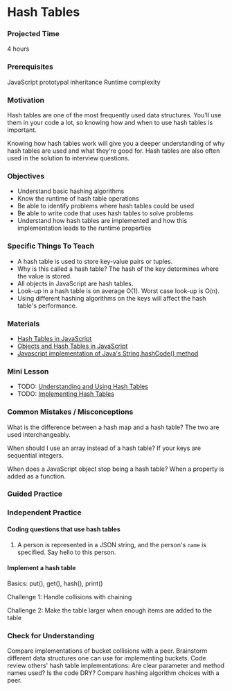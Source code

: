 # Hash Tables

### Projected Time
4 hours

### Prerequisites
JavaScript prototypal inheritance
Runtime complexity

### Motivation
Hash tables are one of the most frequently used data structures. You'll use them in your code a lot, so knowing how and when to use hash tables is important.

Knowing how hash tables work will give you a deeper understanding of why hash tables are used and what they're good for. Hash tables are also often used in the solution to interview questions.

### Objectives
- Understand basic hashing algorithms
- Know the runtime of hash table operations
- Be able to identify problems where hash tables could be used
- Be able to write code that uses hash tables to solve problems
- Understand how hash tables are implemented and how this implementation leads to the runtime properties

### Specific Things To Teach
- A hash table is used to store key-value pairs or tuples.
- Why is this called a hash table? The hash of the key determines where the value is stored.
- All objects in JavaScript are hash tables.
- Look-up in a hash table is on average O(1). Worst case look-up is O(n).
- Using different hashing algorithms on the keys will affect the hash table's performance.

### Materials

- [Hash Tables in JavaScript](http://www.mojavelinux.com/articles/javascript_hashes.html)
- [Objects and Hash Tables in JavaScript](https://codeburst.io/objects-and-hash-tables-in-javascript-a472ad1940d9)
- [Javascript implementation of Java's String.hashCode() method](http://werxltd.com/wp/2010/05/13/javascript-implementation-of-javas-string-hashcode-method/)

### Mini Lesson

- TODO: [Understanding and Using Hash Tables](https://docs.google.com/presentation/d/1V9liCnncXJDXZ0CK_MbXfFrWz6cwGucTYdIkHdkJ9_8/edit#slide=id.p)
- TODO: [Implementing Hash Tables](https://docs.google.com/presentation/d/1-zCx1fc5cUP6rklL-CrYzmO8ibcXztsOZxJUv3Fpd-s/edit#slide=id.g2f6e14aaa5_0_0)

### Common Mistakes / Misconceptions

What is the difference between a hash map and a hash table? The two are used interchangeably.

When should I use an array instead of a hash table? If your keys are sequential integers.

When does a JavaScript object stop being a hash table? When a property is added as a function.


### Guided Practice




### Independent Practice

#### Coding questions that use hash tables
1. A person is represented in a JSON string, and the person's `name` is specified. Say hello to this person.


#### Implement a hash table
Basics: put(), get(), hash(), print()

Challenge 1: Handle collisions with chaining

Challenge 2: Make the table larger when enough items are added to the table


### Check for Understanding

Compare implementations of bucket collisions with a peer. Brainstorm different data structures one can use for implementing buckets. Code review others' hash table implementations: Are clear parameter and method names used? Is the code DRY? Compare hashing algorithm choices with a peer.
